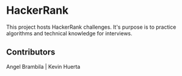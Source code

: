 # HackerRank
This project hosts HackerRank challenges. It's purpose is to practice algorithms and technical knowledge for interviews.

## Contributors
Angel Brambila |
Kevin Huerta
